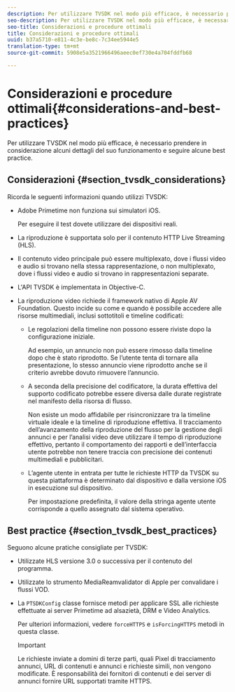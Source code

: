```yaml
---
description: Per utilizzare TVSDK nel modo più efficace, è necessario prendere in considerazione alcuni dettagli del suo funzionamento e seguire alcune best practice.
seo-description: Per utilizzare TVSDK nel modo più efficace, è necessario prendere in considerazione alcuni dettagli del suo funzionamento e seguire alcune best practice.
seo-title: Considerazioni e procedure ottimali
title: Considerazioni e procedure ottimali
uuid: b37a5710-e811-4c3e-be8c-7c34ee5944e5
translation-type: tm+mt
source-git-commit: 5908e5a3521966496aeec0ef730e4a704fddfb68

---
```



# Considerazioni e procedure ottimali{#considerations-and-best-practices}

Per utilizzare TVSDK nel modo più efficace, è necessario prendere in considerazione alcuni dettagli del suo funzionamento e seguire alcune best practice.

## Considerazioni {#section_tvsdk_considerations}

Ricorda le seguenti informazioni quando utilizzi TVSDK:

* Adobe Primetime non funziona sui simulatori iOS.

   Per eseguire il test dovete utilizzare dei dispositivi reali.
* La riproduzione è supportata solo per il contenuto HTTP Live Streaming (HLS).
* Il contenuto video principale può essere multiplexato, dove i flussi video e audio si trovano nella stessa rappresentazione, o non multiplexato, dove i flussi video e audio si trovano in rappresentazioni separate.
* L&#39;API TVSDK è implementata in Objective-C.
* La riproduzione video richiede il framework nativo di Apple AV Foundation. Questo incide su come e quando è possibile accedere alle risorse multimediali, inclusi sottotitoli e timeline codificati:

   * Le regolazioni della timeline non possono essere riviste dopo la configurazione iniziale.

      Ad esempio, un annuncio non può essere rimosso dalla timeline dopo che è stato riprodotto. Se l’utente tenta di tornare alla presentazione, lo stesso annuncio viene riprodotto anche se il criterio avrebbe dovuto rimuovere l’annuncio.
   * A seconda della precisione del codificatore, la durata effettiva del supporto codificato potrebbe essere diversa dalle durate registrate nel manifesto della risorsa di flusso.

      Non esiste un modo affidabile per risincronizzare tra la timeline virtuale ideale e la timeline di riproduzione effettiva. Il tracciamento dell’avanzamento della riproduzione del flusso per la gestione degli annunci e per l’analisi video deve utilizzare il tempo di riproduzione effettivo, pertanto il comportamento dei rapporti e dell’interfaccia utente potrebbe non tenere traccia con precisione dei contenuti multimediali e pubblicitari.
   * L’agente utente in entrata per tutte le richieste HTTP da TVSDK su questa piattaforma è determinato dal dispositivo e dalla versione iOS in esecuzione sul dispositivo.

      Per impostazione predefinita, il valore della stringa agente utente corrisponde a quello assegnato dal sistema operativo.

## Best practice {#section_tvsdk_best_practices}

Seguono alcune pratiche consigliate per TVSDK:

* Utilizzate HLS versione 3.0 o successiva per il contenuto del programma.
* Utilizzate lo strumento MediaReamvalidator di Apple per convalidare i flussi VOD.
* La `PTSDKConfig` classe fornisce metodi per applicare SSL alle richieste effettuate ai server Primetime ad alsazietà, DRM e Video Analytics.

   Per ulteriori informazioni, vedere `forceHTTPS` e `isForcingHTTPS` metodi in questa classe.

   >[!IMPORTANT]
   >
   >Le richieste inviate a domini di terze parti, quali Pixel di tracciamento annunci, URL di contenuti e annunci e richieste simili, non vengono modificate. È responsabilità dei fornitori di contenuti e dei server di annunci fornire URL supportati tramite HTTPS.

